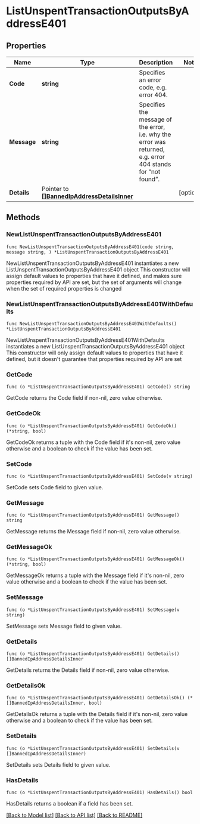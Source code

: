 # ListUnspentTransactionOutputsByAddressE401

## Properties

Name | Type | Description | Notes
------------ | ------------- | ------------- | -------------
**Code** | **string** | Specifies an error code, e.g. error 404. | 
**Message** | **string** | Specifies the message of the error, i.e. why the error was returned, e.g. error 404 stands for “not found”. | 
**Details** | Pointer to [**[]BannedIpAddressDetailsInner**](BannedIpAddressDetailsInner.md) |  | [optional] 

## Methods

### NewListUnspentTransactionOutputsByAddressE401

`func NewListUnspentTransactionOutputsByAddressE401(code string, message string, ) *ListUnspentTransactionOutputsByAddressE401`

NewListUnspentTransactionOutputsByAddressE401 instantiates a new ListUnspentTransactionOutputsByAddressE401 object
This constructor will assign default values to properties that have it defined,
and makes sure properties required by API are set, but the set of arguments
will change when the set of required properties is changed

### NewListUnspentTransactionOutputsByAddressE401WithDefaults

`func NewListUnspentTransactionOutputsByAddressE401WithDefaults() *ListUnspentTransactionOutputsByAddressE401`

NewListUnspentTransactionOutputsByAddressE401WithDefaults instantiates a new ListUnspentTransactionOutputsByAddressE401 object
This constructor will only assign default values to properties that have it defined,
but it doesn't guarantee that properties required by API are set

### GetCode

`func (o *ListUnspentTransactionOutputsByAddressE401) GetCode() string`

GetCode returns the Code field if non-nil, zero value otherwise.

### GetCodeOk

`func (o *ListUnspentTransactionOutputsByAddressE401) GetCodeOk() (*string, bool)`

GetCodeOk returns a tuple with the Code field if it's non-nil, zero value otherwise
and a boolean to check if the value has been set.

### SetCode

`func (o *ListUnspentTransactionOutputsByAddressE401) SetCode(v string)`

SetCode sets Code field to given value.


### GetMessage

`func (o *ListUnspentTransactionOutputsByAddressE401) GetMessage() string`

GetMessage returns the Message field if non-nil, zero value otherwise.

### GetMessageOk

`func (o *ListUnspentTransactionOutputsByAddressE401) GetMessageOk() (*string, bool)`

GetMessageOk returns a tuple with the Message field if it's non-nil, zero value otherwise
and a boolean to check if the value has been set.

### SetMessage

`func (o *ListUnspentTransactionOutputsByAddressE401) SetMessage(v string)`

SetMessage sets Message field to given value.


### GetDetails

`func (o *ListUnspentTransactionOutputsByAddressE401) GetDetails() []BannedIpAddressDetailsInner`

GetDetails returns the Details field if non-nil, zero value otherwise.

### GetDetailsOk

`func (o *ListUnspentTransactionOutputsByAddressE401) GetDetailsOk() (*[]BannedIpAddressDetailsInner, bool)`

GetDetailsOk returns a tuple with the Details field if it's non-nil, zero value otherwise
and a boolean to check if the value has been set.

### SetDetails

`func (o *ListUnspentTransactionOutputsByAddressE401) SetDetails(v []BannedIpAddressDetailsInner)`

SetDetails sets Details field to given value.

### HasDetails

`func (o *ListUnspentTransactionOutputsByAddressE401) HasDetails() bool`

HasDetails returns a boolean if a field has been set.


[[Back to Model list]](../README.md#documentation-for-models) [[Back to API list]](../README.md#documentation-for-api-endpoints) [[Back to README]](../README.md)


